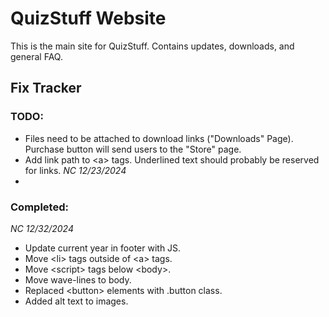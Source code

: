 # QuizStuff Website

This is the main site for QuizStuff. Contains updates, downloads, and general FAQ.

## Fix Tracker

### TODO:

- Files need to be attached to download links ("Downloads" Page). Purchase button will send users to the "Store" page.
- Add link path to \<a\> tags. Underlined text should probably be reserved for links. _NC 12/23/2024_
-

### Completed:

_NC 12/32/2024_

- Update current year in footer with JS.
- Move \<li\> tags outside of \<a\> tags.
- Move \<script\> tags below \<body\>.
- Move wave-lines to body.
- Replaced \<button\> elements with .button class.
- Added alt text to images.
